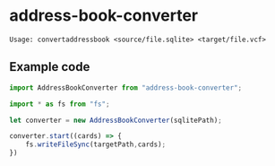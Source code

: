 # address-book-converter
```
Usage: convertaddressbook <source/file.sqlite> <target/file.vcf>
```

## Example code
```typescript
import AddressBookConverter from "address-book-converter";

import * as fs from "fs";

let converter = new AddressBookConverter(sqlitePath);

converter.start((cards) => {
    fs.writeFileSync(targetPath,cards);
})
```
